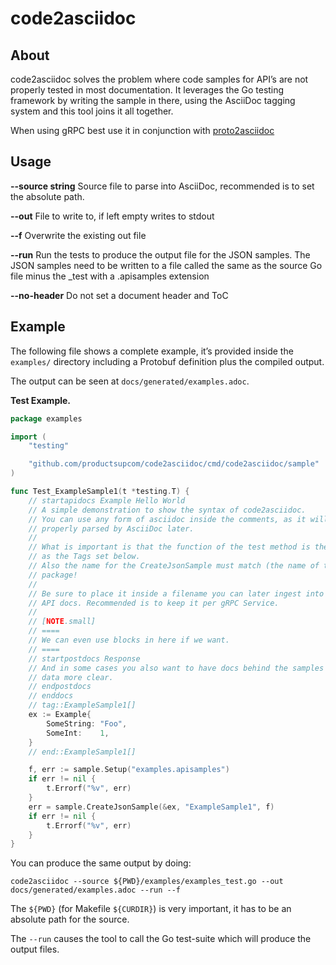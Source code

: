 # code2asciidoc

## About

code2asciidoc solves the problem where code samples for API’s are not properly
tested in most documentation.
It leverages the Go testing framework by writing the sample in there, using
the AsciiDoc tagging system and this tool joins it all together.

When using gRPC best use it in conjunction with [proto2asciidoc](https://github.com/productsupcom/proto2asciidoc)

## Usage

**--source string**
Source file to parse into AsciiDoc, recommended is to set the absolute path.

**--out**
File to write to, if left empty writes to stdout

**--f**
Overwrite the existing out file

**--run**
Run the tests to produce the output file for the JSON samples.
The JSON samples need to be written to a file called the same as
the source Go file minus the \_test with a .apisamples extension

**--no-header**
Do not set a document header and ToC

## Example

The following file shows a complete example, it’s provided inside the `examples/`
directory including a Protobuf definition plus the compiled output.

The output can be seen at `docs/generated/examples.adoc`.

**Test Example.**

``` go
package examples

import (
    "testing"

    "github.com/productsupcom/code2asciidoc/cmd/code2asciidoc/sample"
)

func Test_ExampleSample1(t *testing.T) {
    // startapidocs Example Hello World
    // A simple demonstration to show the syntax of code2asciidoc.
    // You can use any form of asciidoc inside the comments, as it will be
    // properly parsed by AsciiDoc later.
    //
    // What is important is that the function of the test method is the same
    // as the Tags set below.
    // Also the name for the CreateJsonSample must match (the name of the current)
    // package!
    //
    // Be sure to place it inside a filename you can later ingest into your
    // API docs. Recommended is to keep it per gRPC Service.
    //
    // [NOTE.small]
    // ====
    // We can even use blocks in here if we want.
    // ====
    // startpostdocs Response
    // And in some cases you also want to have docs behind the samples to make
    // data more clear.
    // endpostdocs
    // enddocs
    // tag::ExampleSample1[]
    ex := Example{
        SomeString: "Foo",
        SomeInt:    1,
    }
    // end::ExampleSample1[]

    f, err := sample.Setup("examples.apisamples")
    if err != nil {
        t.Errorf("%v", err)
    }
    err = sample.CreateJsonSample(&ex, "ExampleSample1", f)
    if err != nil {
        t.Errorf("%v", err)
    }
}
```

You can produce the same output by doing:

``` shell
code2asciidoc --source ${PWD}/examples/examples_test.go --out docs/generated/examples.adoc --run --f
```

<div class="informalexample">

The `${PWD}` (for Makefile `${CURDIR}`) is very important, it has to be an absolute path for the source.

</div>

The `--run` causes the tool to call the Go test-suite which will produce the
output files.

